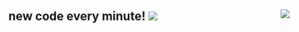 ### 
<h2>new code every minute! <img align='right' src="https://media.giphy.com/media/VbnUQpnihPSIgIXuZv/giphy.gif"></>
<img src="https://github-readme-stats.vercel.app/api?username=rohanopensource&&show_icons=true&title_color=ffffff&icon_color=bb2acf&text_color=daf7dc&bg_color=151515">
